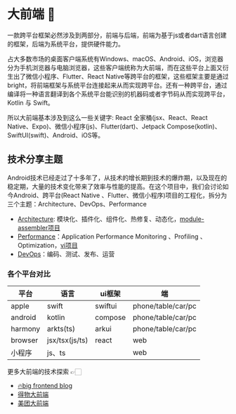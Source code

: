 # 大前端 👋

一款跨平台框架必然涉及到两部分，前端与后端，前端为基于js或者dart语言创建的框架，后端为系统平台，提供硬件能力。

占大多数市场的桌面客户端系统有Windows、macOS、Android、iOS，浏览器分为手机浏览器与电脑浏览器，这些客户端统称为大前端，而在这些平台上面又衍生出了微信小程序、Flutter、React Native等跨平台的框架，这些框架主要是通过bright，将前端框架与系统平台连接起来从而实现跨平台。还有一种跨平台，通过编译将一种语言翻译到各个系统平台能识别的机器码或者字节码从而实现跨平台，Kotlin 与 Swift。

所以大前端基本涉及到这么一些关键字: React 全家桶(jsx、React、React Native、Expo)、微信小程序(js)、Flutter(dart)、Jetpack Compose(kotlin)、SwiftUI(swift)、Android、iOS等。

## 技术分享主题

Android技术已经走过了十多年了，从技术的增长期到技术的爆炸期，以及现在的稳定期，大量的技术变化带来了效率与性能的提高。在这个项目中，我们会讨论如今Android、跨平台(React Native 、Flutter、微信小程序)项目的工程化，拆分为三个主题：Architecture、DevOps、Performance

- [Architecture](https://big-frontend.github.io/.github/arch/design_patterns/): 模块化、插件化、组件化、热修复、动态化，[module-assembler项目](https://github.com/big-frontend/module-assembler/wiki)
- [Performance](https://big-frontend.github.io/.github/perf/)：Application Performance Monitoring 、Profiling 、 Optimization，[vi项目](https://github.com/big-frontend/vi)
- [DevOps](https://big-frontend.github.io/.github/devops/)：编码、测试、发布、运营


### 各个平台对比
平台|语言| ui框架 |端
---|---|---|----
apple|swift| swiftui| phone/table/car/pc
android|kotlin| compose| phone/table/car/pc
harmony|arkts(ts) |arkui| phone/table/car/pc
browser|jsx/tsx(js/ts)| react|  web
小程序 | js、ts | | web

更多大前端的技术探索 👉🏻 

- [🔥big frontend blog](https://big-frontend.github.io/.github/)
- [得物大前端](https://tech.dewu.com/section?category_id=1)
- [美团大前端](https://tech.meituan.com/tags/%E5%89%8D%E7%AB%AF.html)
